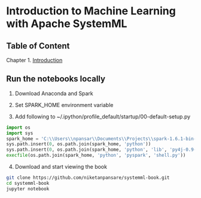 # Introduction to Machine Learning with Apache SystemML

## Table of Content

Chapter 1. [Introduction](http://nbviewer.jupyter.org/github/niketanpansare/systemml-book/blob/master/Chapter1_Introduction.ipynb)

## Run the notebooks locally

1. Download Anaconda and Spark 

2. Set SPARK_HOME environment variable

3. Add following to ~/.ipython/profile_default/startup/00-default-setup.py

```python
import os
import sys
spark_home = 'C:\\Users\\npansar\\Documents\\Projects\\spark-1.6.1-bin-hadoop2.6'
sys.path.insert(0, os.path.join(spark_home, 'python'))
sys.path.insert(0, os.path.join(spark_home, 'python', 'lib', 'py4j-0.9-src.zip'))
execfile(os.path.join(spark_home, 'python', 'pyspark', 'shell.py'))
```

4. Download and start viewing the book

```bash
git clone https://github.com/niketanpansare/systemml-book.git
cd systemml-book
jupyter notebook
```
